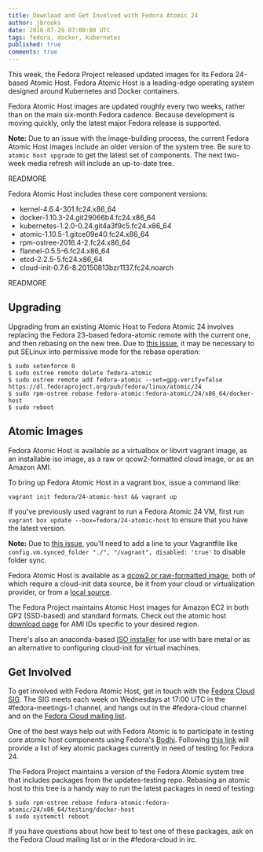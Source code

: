 ```yaml
---
title: Download and Get Involved with Fedora Atomic 24
author: jbrooks
date: 2016-07-29 07:00:00 UTC
tags: fedora, docker, kubernetes
published: true
comments: true
---
```


This week, the Fedora Project released updated images for its Fedora 24-based Atomic Host. Fedora Atomic Host is a leading-edge operating system designed around Kubernetes and Docker containers.

Fedora Atomic Host images are updated roughly every two weeks, rather than on the main six-month Fedora cadence. Because development is moving quickly, only the latest major Fedora release is supported.

**Note:** Due to an issue with the image-building process, the current Fedora Atomic Host images include an older version of the system tree. Be sure to `atomic host upgrade` to  get the latest set of components. The next two-week media refresh will include an up-to-date tree.

READMORE

Fedora Atomic Host includes these core component versions:

* kernel-4.6.4-301.fc24.x86_64
* docker-1.10.3-24.git29066b4.fc24.x86_64
* kubernetes-1.2.0-0.24.git4a3f9c5.fc24.x86_64
* atomic-1.10.5-1.gitce09e40.fc24.x86_64
* rpm-ostree-2016.4-2.fc24.x86_64
* flannel-0.5.5-6.fc24.x86_64
* etcd-2.2.5-5.fc24.x86_64
* cloud-init-0.7.6-8.20150813bzr1137.fc24.noarch

READMORE

## Upgrading

Upgrading from an existing Atomic Host to Fedora Atomic 24 involves replacing the Fedora 23-based fedora-atomic remote with the current one, and then rebasing on the new tree. Due to [this issue](https://bugzilla.redhat.com/show_bug.cgi?id=1309075), it may be necessary to put SELinux into permissive mode for the rebase operation:

```
$ sudo setenforce 0
$ sudo ostree remote delete fedora-atomic
$ sudo ostree remote add fedora-atomic --set=gpg-verify=false https://dl.fedoraproject.org/pub/fedora/linux/atomic/24
$ sudo rpm-ostree rebase fedora-atomic:fedora-atomic/24/x86_64/docker-host
$ sudo reboot
```

## Atomic Images

Fedora Atomic Host is available as a virtualbox or libvirt vagrant image, as an installable iso image, as a raw or qcow2-formatted cloud image, or as an Amazon AMI.

To bring up Fedora Atomic Host in a vagrant box, issue a command like:

```
vagrant init fedora/24-atomic-host && vagrant up
```

If you've previously used vagrant to run a Fedora Atomic 24 VM, first run `vagrant box update --box=fedora/24-atomic-host` to ensure that you have the latest version.

**Note:** Due to [this issue](https://pagure.io/pungi-fedora/issue/26), you'll need to add a line to your Vagrantfile like `config.vm.synced_folder "./", "/vagrant", disabled: 'true'` to disable folder sync.

Fedora Atomic Host is available as a [qcow2 or raw-formatted image](https://getfedora.org/en/cloud/download/atomic.html), both of which require a cloud-init data source, be it from your cloud or virtualization provider, or from a [local source](http://www.projectatomic.io/blog/2014/10/getting-started-with-cloud-init/).

The Fedora Project maintains Atomic Host images for Amazon EC2 in both GP2 (SSD-based) and standard formats. Check out the atomic host [download page](https://getfedora.org/en/cloud/download/atomic.html) for AMI IDs specific to your desired region.

There's also an anaconda-based [ISO installer](https://getfedora.org/en/cloud/download/atomic.html) for use with bare metal or as an alternative to configuring cloud-init for virtual machines.

## Get Involved

To get involved with Fedora Atomic Host, get in touch with the [Fedora Cloud SIG](https://fedoraproject.org/wiki/Cloud_SIG). The SIG meets each week on Wednesdays at 17:00 UTC in the #fedora-meetings-1 channel, and hangs out in the #fedora-cloud channel and on the [Fedora Cloud mailing list](http://lists.fedoraproject.org/pipermail/cloud/).

One of the best ways help out with Fedora Atomic is to participate in testing core atomic host components using Fedora's [Bodhi](https://fedoraproject.org/wiki/Bodhi). Following [this link](https://bodhi.fedoraproject.org/updates/?packages=kubernetes%20docker%20rpm-ostree%20atomic%20flannel%20etcd%20cloud-init&status=testing&release=F24) will provide a list of key atomic packages currently in need of testing for Fedora 24.

The Fedora Project maintains a version of the Fedora Atomic system tree that includes packages from the updates-testing repo. Rebasing an atomic host to this tree is a handy way to run the latest packages in need of testing:

```
$ sudo rpm-ostree rebase fedora-atomic:fedora-atomic/24/x86_64/testing/docker-host
$ sudo systemctl reboot
```

If you have questions about how best to test one of these packages, ask on the Fedora Cloud mailing list or in the #fedora-cloud in irc.
